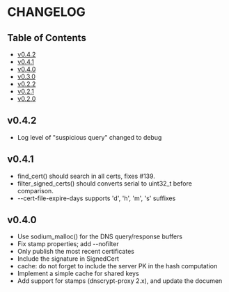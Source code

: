 # CHANGELOG

## Table of Contents

* [v0.4.2](#v042)
* [v0.4.1](#v041)
* [v0.4.0](#v040)
* [v0.3.0](#v030)
* [v0.2.2](#v022)
* [v0.2.1](#v021)
* [v0.2.0](#v020)

## v0.4.2

- Log level of "suspicious query" changed to debug

## v0.4.1

- find_cert() should search in all certs, fixes #139.
- filter_signed_certs() should converts serial to uint32_t before comparison.
- --cert-file-expire-days supports 'd', 'h', 'm', 's' suffixes

## v0.4.0

- Use sodium_malloc() for the DNS query/response buffers
- Fix stamp properties; add --nofilter
- Only publish the most recent certificates
- Include the signature in SignedCert
- cache: do not forget to include the server PK in the hash computation
- Implement a simple cache for shared keys
- Add support for stamps (dnscrypt-proxy 2.x), and update the documen